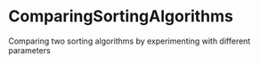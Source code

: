 # ComparingSortingAlgorithms
Comparing two sorting algorithms by experimenting with different parameters
